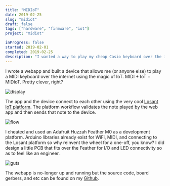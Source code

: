 ```yaml
---
title: "MIDIoT"
date: 2019-02-25
slug: "midiot"
draft: false
tags: ["hardware", "firmware", "iot"]
project: "midiot"

inProgress: false
started: 2019-02-01
completed: 2019-02-25
description: "I wanted a way to play my cheap Casio keyboard over the internet. "
---
```


I wrote a webapp and built a device that allows me (or anyone else) to play a MIDI keyboard over the internet using the magic of IoT. MIDI + IoT = MIDIoT. Pretty clever, right? 

![display][display]

The app and the device connect to each other using the very cool [Losant IoT platform](https://www.losant.com/iot-platform). The platform workflow validates the note played by the web app and then sends that note to the device. 

![flow][flow]

I cheated and used an Adafruit Huzzah Feather M0 as a development platform. Arduino libraries already exist for WiFi, MIDI, and connecting to the Losant platform so why reinvent the wheel for a one-off, you know? I did design a little PCB that fits over the Feather for I/O and LED connectivity so as to feel like an engineer. 

![guts][guts]

The webapp is no-longer up and running but the source code, board gerbers, and etc can be found on my [Github](https:\/\/github.com\/bruthaearl\/midiot).


[display]: /projects/midiot/display.jpg "Final product"
[guts]: /projects/midiot/guts.jpg "Gut shot"
[flow]: /projects/midiot/flow.png "Losant Flow"